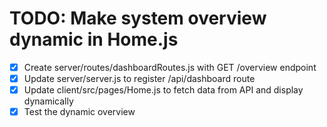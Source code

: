 # TODO: Make system overview dynamic in Home.js

- [x] Create server/routes/dashboardRoutes.js with GET /overview endpoint
- [x] Update server/server.js to register /api/dashboard route
- [x] Update client/src/pages/Home.js to fetch data from API and display dynamically
- [x] Test the dynamic overview
